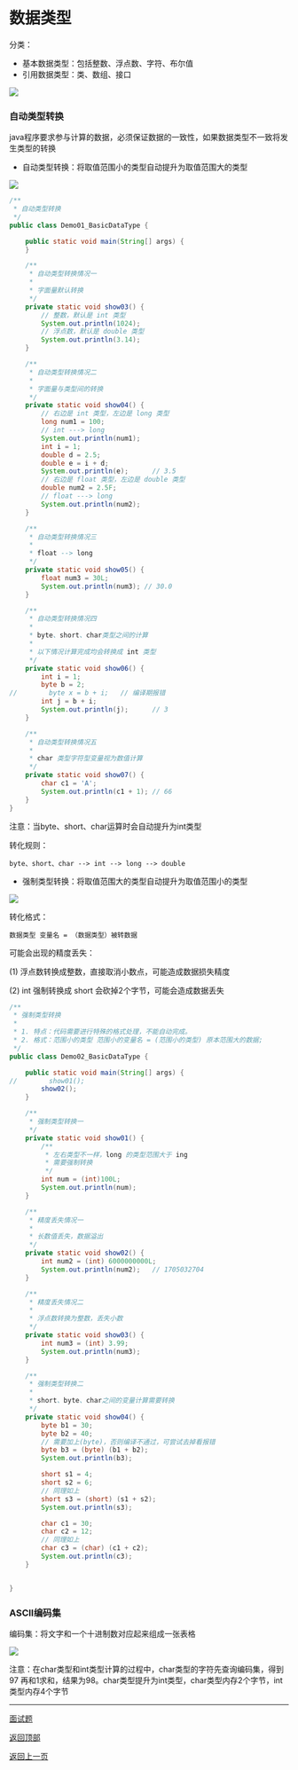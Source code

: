 # 数据类型

分类：
- 基本数据类型：包括整数、浮点数、字符、布尔值
- 引用数据类型：类、数组、接口

![](../img/8大基本数据类型.png)

### 自动类型转换

java程序要求参与计算的数据，必须保证数据的一致性，如果数据类型不一致将发生类型的转换

- 自动类型转换：将取值范围小的类型自动提升为取值范围大的类型

![](../img/自动类型转换原理.png)

```java
/**
 * 自动类型转换
 */
public class Demo01_BasicDataType {

    public static void main(String[] args) {
    }

    /**
     * 自动类型转换情况一
     *
     * 字面量默认转换
     */
    private static void show03() {
        // 整数，默认是 int 类型
        System.out.println(1024);
        // 浮点数，默认是 double 类型
        System.out.println(3.14);
    }

    /**
     * 自动类型转换情况二
     *
     * 字面量与类型间的转换
     */
    private static void show04() {
        // 右边是 int 类型，左边是 long 类型
        long num1 = 100;
        // int ---> long
        System.out.println(num1);
        int i = 1;
        double d = 2.5;
        double e = i + d;
        System.out.println(e);      // 3.5
        // 右边是 float 类型，左边是 double 类型
        double num2 = 2.5F;
        // float ---> long
        System.out.println(num2);
    }

    /**
     * 自动类型转换情况三
     *
     * float --> long
     */
    private static void show05() {
        float num3 = 30L;
        System.out.println(num3); // 30.0
    }

    /**
     * 自动类型转换情况四
     *
     * byte、short、char类型之间的计算
     *
     * 以下情况计算完成均会转换成 int 类型
     */
    private static void show06() {
        int i = 1;
        byte b = 2;
//        byte x = b + i;   // 编译期报错
        int j = b + i;
        System.out.println(j);      // 3
    }

    /**
     * 自动类型转换情况五
     *
     * char 类型字符型变量视为数值计算
     */
    private static void show07() {
        char c1 = 'A';
        System.out.println(c1 + 1); // 66
    }
}

```

注意：当byte、short、char运算时会自动提升为int类型

转化规则：

```
byte、short、char --> int --> long --> double
```

- 强制类型转换：将取值范围大的类型自动提升为取值范围小的类型

![](../img/强制类型转换原理图.png)

转化格式：

```
数据类型 变量名 = （数据类型）被转数据
```

可能会出现的精度丢失：

(1) 浮点数转换成整数，直接取消小数点，可能造成数据损失精度

(2) int 强制转换成 short 会砍掉2个字节，可能会造成数据丢失

```java
/**
 * 强制类型转换
 *
 * 1. 特点：代码需要进行特殊的格式处理，不能自动完成。
 * 2. 格式：范围小的类型 范围小的变量名 = (范围小的类型) 原本范围大的数据;
 */
public class Demo02_BasicDataType {

    public static void main(String[] args) {
//        show01();
        show02();
    }

    /**
     * 强制类型转换一
     */
    private static void show01() {
        /**
         * 左右类型不一样，long 的类型范围大于 ing
         * 需要强制转换
         */
        int num = (int)100L;
        System.out.println(num);
    }

    /**
     * 精度丢失情况一
     *
     * 长数值丢失，数据溢出
     */
    private static void show02() {
        int num2 = (int) 6000000000L;
        System.out.println(num2);   // 1705032704
    }

    /**
     * 精度丢失情况二
     *
     * 浮点数转换为整数，丢失小数
     */
    private static void show03() {
        int num3 = (int) 3.99;
        System.out.println(num3);
    }

    /**
     * 强制类型转换二
     *
     * short、byte、char之间的变量计算需要转换
     */
    private static void show04() {
        byte b1 = 30;
        byte b2 = 40;
        // 需要加上(byte)，否则编译不通过，可尝试去掉看报错
        byte b3 = (byte) (b1 + b2);
        System.out.println(b3);

        short s1 = 4;
        short s2 = 6;
        // 同理如上
        short s3 = (short) (s1 + s2);
        System.out.println(s3);

        char c1 = 30;
        char c2 = 12;
        // 同理如上
        char c3 = (char) (c1 + c2);
        System.out.println(c3);
    }


}

```

### ASCII编码集

编码集：将文字和一个十进制数对应起来组成一张表格
	
![](img/ASCII码各值初始值.png)

注意：在char类型和int类型计算的过程中，char类型的字符先查询编码集，得到97
再和1求和，结果为98。char类型提升为int类型，char类型内存2个字节，int类型内存4个字节


------

[面试题](Interview.md)

[返回顶部](#变量与数据类型)

[返回上一页](../../KnowledgePoint.md)
